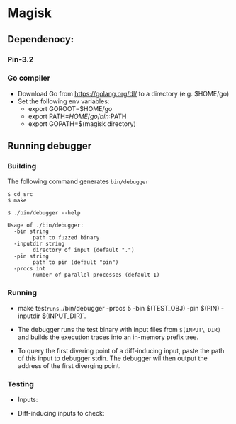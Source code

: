 Magisk
===========================

## Dependenocy:

### Pin-3.2

### Go compiler

* Download Go from https://golang.org/dl/ to a directory (e.g. $HOME/go)
* Set the following env variables:
    * export GOROOT=$HOME/go
    * export PATH=$HOME/go/bin:$PATH
    * export GOPATH=$(magisk directory)


## Running debugger

### Building

The following command generates `bin/debugger`
```
$ cd src
$ make

```

```
$ ./bin/debugger --help

Usage of ./bin/debugger:
  -bin string
    	path to fuzzed binary
  -inputdir string
    	directory of input (default ".")
  -pin string
    	path to pin (default "pin")
  -procs int
    	number of parallel processes (default 1)
```

### Running
*   make test` runs `../bin/debugger -procs 5 -bin $(TEST_OBJ) -pin $(PIN) -inputdir $(INPUT_DIR)`.

*   The debugger runs the test binary with input files from `$(INPUT\_DIR)` and
    builds the execution traces into an in-memory prefix tree.

*   To query the first divering point of a diff-inducing input, paste the
    path of this input to debugger stdin. The debugger wil then output the address of the first diverging point.

### Testing
*   Inputs:

*   Diff-inducing inputs to check:
















